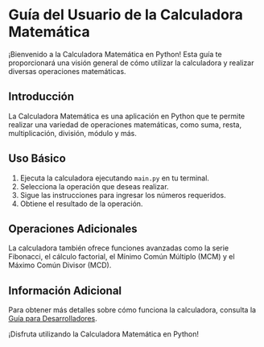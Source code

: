 # Guía del Usuario de la Calculadora Matemática

¡Bienvenido a la Calculadora Matemática en Python! Esta guía te proporcionará una visión general de cómo utilizar la calculadora y realizar diversas operaciones matemáticas.

## Introducción

La Calculadora Matemática es una aplicación en Python que te permite realizar una variedad de operaciones matemáticas, como suma, resta, multiplicación, división, módulo y más.

## Uso Básico

1. Ejecuta la calculadora ejecutando `main.py` en tu terminal.
2. Selecciona la operación que deseas realizar.
3. Sigue las instrucciones para ingresar los números requeridos.
4. Obtiene el resultado de la operación.

## Operaciones Adicionales

La calculadora también ofrece funciones avanzadas como la serie Fibonacci, el cálculo factorial, el Mínimo Común Múltiplo (MCM) y el Máximo Común Divisor (MCD).

## Información Adicional

Para obtener más detalles sobre cómo funciona la calculadora, consulta la [Guía para Desarrolladores](developer_guide.md).

¡Disfruta utilizando la Calculadora Matemática en Python!
